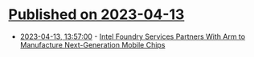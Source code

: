 # [Published on 2023-04-13](index.md)

* [2023-04-13, 13:57:00](https://soylentnews.org/article.pl?sid=23/04/12/1758204&from=rss) - [Intel Foundry Services Partners With Arm to Manufacture Next-Generation Mobile Chips](https://soylentnews.org/article.pl?sid=23/04/12/1758204&from=rss)
